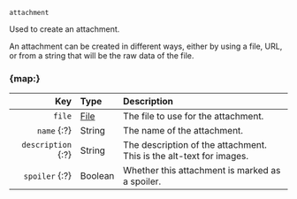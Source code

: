 `attachment`

Used to create an attachment.

An attachment can be created in different ways,
either by using a file, URL, or from a string that will be the raw data of the file.


### {map:}

|                Key | Type                       | Description                                                         |
|-------------------:|:---------------------------|:--------------------------------------------------------------------|
|             `file` | [File](/parsables/file.md) | The file to use for the attachment.                                 |
|        `name` {:?} | String                     | The name of the attachment.                                         |
| `description` {:?} | String                     | The description of the attachment. This is the alt-text for images. |
|     `spoiler` {:?} | Boolean                    | Whether this attachment is marked as a spoiler.                     |